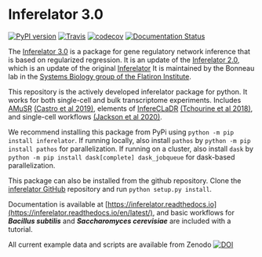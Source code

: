 # Inferelator 3.0

[![PyPI version](https://badge.fury.io/py/inferelator.svg)](https://badge.fury.io/py/inferelator)
[![Travis](https://travis-ci.org/flatironinstitute/inferelator.svg?branch=release)](https://travis-ci.org/flatironinstitute/inferelator)
[![codecov](https://codecov.io/gh/flatironinstitute/inferelator/branch/release/graph/badge.svg)](https://codecov.io/gh/flatironinstitute/inferelator)
[![Documentation Status](https://readthedocs.org/projects/inferelator/badge/?version=latest)](https://inferelator.readthedocs.io/en/latest/?badge=latest)

The [Inferelator 3.0](https://www.biorxiv.org/content/10.1101/2021.05.03.442499v2) is a package for gene regulatory network inference that is based on regularized regression. 
It is an update of the [Inferelator 2.0](https://ieeexplore.ieee.org/document/5334018), which is an update of the original [Inferelator](https://doi.org/10.1186/gb-2006-7-5-r36)
It is maintained by the Bonneau lab in the [Systems Biology group of the Flatiron Institute](https://www.simonsfoundation.org/flatiron/center-for-computational-biology/systems-biology/).

This repository is the actively developed inferelator package for python. It works for both single-cell and bulk transcriptome experiments.
Includes [AMuSR](https://github.com/simonsfoundation/multitask_inferelator/tree/AMuSR/inferelator_ng) 
[(Castro et al 2019)](https://doi.org/10.1371/journal.pcbi.1006591), 
elements of [InfereCLaDR](https://github.com/simonsfoundation/inferelator_ng/tree/InfereCLaDR) 
[(Tchourine et al 2018)](https://doi.org/10.1016/j.celrep.2018.03.048), 
and single-cell workflows [(Jackson et al 2020)](https://elifesciences.org/articles/51254).

We recommend installing this package from PyPi using `python -m pip install inferelator`. 
If running locally, also install `pathos` by `python -m pip install pathos` for parallelization.
If running on a cluster, also install `dask` by `python -m pip install dask[complete] dask_jobqueue` for dask-based parallelization.

This package can also be installed from the github repository. 
Clone the [inferelator GitHub](https://github.com/flatironinstitute/inferelator) repository and run `python setup.py install`.

Documentation is available at [https://inferelator.readthedocs.io](https://inferelator.readthedocs.io/en/latest/), and
basic workflows for ***Bacillus subtilis*** and ***Saccharomyces cerevisiae*** are included with a tutorial. 

All current example data and scripts are available from Zenodo 
[![DOI](https://zenodo.org/badge/DOI/10.5281/zenodo.3355524.svg)](https://doi.org/10.5281/zenodo.3355524)
